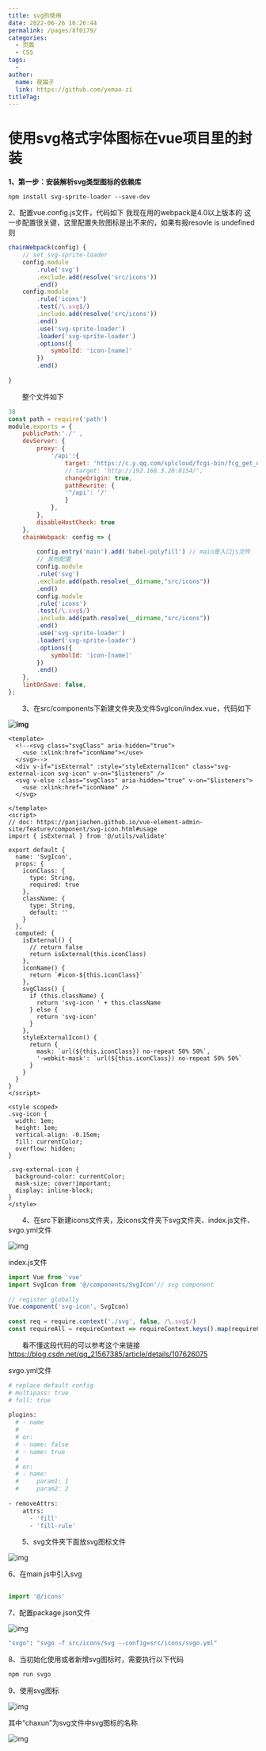 ```yaml
---
title: svg的使用
date: 2022-06-26 16:26:44
permalink: /pages/8f0179/
categories:
  - 页面
  - CSS
tags:
  - 
author: 
  name: 夜猫子
  link: https://github.com/yemao-zi
titleTag: 
---
```



# **使用svg格式字体图标在vue项目里的封装**

**1、第一步：安装解析svg类型图标的依赖库**

```
npm install svg-sprite-loader --save-dev
```

2、配置vue.config.js文件，代码如下 我现在用的webpack是4.0以上版本的 这一步配置很关键，这里配置失败图标是出不来的，如果有报resovle is undefined 则

```javascript
chainWebpack(config) {
    // set svg-sprite-loader
    config.module
        .rule('svg')
        .exclude.add(resolve('src/icons'))
        .end()
    config.module
        .rule('icons')
        .test(/\.svg$/)
        .include.add(resolve('src/icons'))
        .end()
        .use('svg-sprite-loader')
        .loader('svg-sprite-loader')
        .options({
            symbolId: 'icon-[name]'
        })
        .end()
 
}
```

　　整个文件如下

```javascript
38
const path = require('path')
module.exports = {
    publicPath:'./' ,
    devServer: {
        proxy: {
            '/api':{
                target: 'https://c.y.qq.com/splcloud/fcgi-bin/fcg_get_diss_by_tag.fcg',
                // target: 'http://192.168.3.20:8154/',
                changeOrigin: true,
                pathRewrite: {
                '^/api': '/'
                }
            },
        },
        disableHostCheck: true
    },
    chainWebpack: config => {
         
        config.entry('main').add('babel-polyfill') // main是入口js文件
        // 其他配置
        config.module
        .rule('svg')
        .exclude.add(path.resolve(__dirname,"src/icons"))
        .end()
        config.module
        .rule('icons')
        .test(/\.svg$/)
        .include.add(path.resolve(__dirname,"src/icons"))
        .end()
        .use('svg-sprite-loader')
        .loader('svg-sprite-loader')
        .options({
            symbolId: 'icon-[name]'
        })
        .end()
    },
    lintOnSave: false,
};
```

　　3、在src/components下新建文件夹及文件SvgIcon/index.vue，代码如下

**![img](https://img2020.cnblogs.com/blog/1688421/202012/1688421-20201230222025008-1179584840.png)**

 

 

 

```vue
<template>
  <!--<svg class="svgClass" aria-hidden="true">
    <use :xlink:href="iconName"></use>
  </svg>-->
  <div v-if="isExternal" :style="styleExternalIcon" class="svg-external-icon svg-icon" v-on="$listeners" />
  <svg v-else :class="svgClass" aria-hidden="true" v-on="$listeners">
    <use :xlink:href="iconName" />
  </svg>
  
</template>
<script>
// doc: https://panjiachen.github.io/vue-element-admin-site/feature/component/svg-icon.html#usage
import { isExternal } from '@/utils/validate'
  
export default {
  name: 'SvgIcon',
  props: {
    iconClass: {
      type: String,
      required: true
    },
    className: {
      type: String,
      default: ''
    }
  },
  computed: {
    isExternal() {
      // return false
      return isExternal(this.iconClass)
    },
    iconName() {
      return `#icon-${this.iconClass}`
    },
    svgClass() {
      if (this.className) {
        return 'svg-icon ' + this.className
      } else {
        return 'svg-icon'
      }
    },
    styleExternalIcon() {
      return {
        mask: `url(${this.iconClass}) no-repeat 50% 50%`,
        '-webkit-mask': `url(${this.iconClass}) no-repeat 50% 50%`
      }
    }
  }
}
</script>
  
<style scoped>
.svg-icon {
  width: 1em;
  height: 1em;
  vertical-align: -0.15em;
  fill: currentColor;
  overflow: hidden;
}
  
.svg-external-icon {
  background-color: currentColor;
  mask-size: cover!important;
  display: inline-block;
}
</style>
```

　　4、在src下新建icons文件夹，及icons文件夹下svg文件夹、index.js文件、svgo.yml文件

![img](https://img2020.cnblogs.com/blog/1688421/202012/1688421-20201230222748380-924351935.png)

 

 

 

index.js文件

```javascript
import Vue from 'vue'
import SvgIcon from '@/components/SvgIcon'// svg component
  
// register globally
Vue.component('svg-icon', SvgIcon)
  
const req = require.context('./svg', false, /\.svg$/)
const requireAll = requireContext => requireContext.keys().map(requireContext)
```

　　看不懂这段代码的可以参考这个来链接 https://blog.csdn.net/qq_21567385/article/details/107626075

svgo.yml文件

```bash
# replace default config
# multipass: true
# full: true
  
plugins:
  # - name
  #
  # or:
  # - name: false
  # - name: true
  #
  # or:
  # - name:
  #     param1: 1
  #     param2: 2
  
- removeAttrs:
    attrs:
      - 'fill'
      - 'fill-rule'
```

　　5、svg文件夹下面放svg图标文件

![img](https://img2020.cnblogs.com/blog/1688421/202012/1688421-20201230223419544-478256785.png)

 

6、在main.js中引入svg

```javascript
	
import '@/icons'
```

7、配置package.json文件

![img](https://img2020.cnblogs.com/blog/1688421/202012/1688421-20201230223607819-906419279.png)

 

 

 

```bash
"svgo": "svgo -f src/icons/svg --config=src/icons/svgo.yml"
```

8、当初始化使用或者新增svg图标时，需要执行以下代码

```bash
npm run svgo
```

9、使用svg图标

![img](https://img2020.cnblogs.com/blog/1688421/202012/1688421-20201230223736013-81230733.png)

 

 其中“chaxun”为svg文件中svg图标的名称

![img](https://img2020.cnblogs.com/blog/1688421/202012/1688421-20201230223808681-143591363.png)